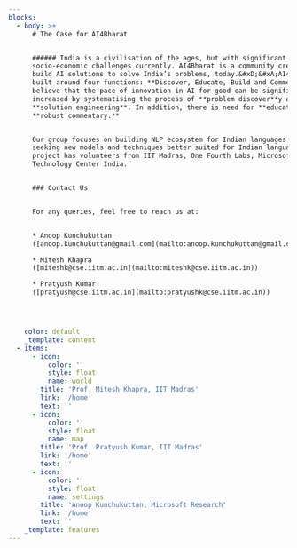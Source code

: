```yaml
---
blocks:
  - body: >+
      # The Case for AI4Bharat


      ###### India is a civilisation of the ages, but with significant
      socio-economic challenges currently. AI4Bharat is a community created to
      build AI solutions to solve India’s problems, today.&#xD;&#xA;AI4Bharat is
      built around four functions: **Discover, Educate, Build and Comment**. We
      believe that the pace of innovation in AI for good can be significantly
      increased by systematising the process of **problem discover**y and
      **solution engineering**. In addition, there is need for **education** and
      **robust commentary.**


      Our group focuses on building NLP ecosystem for Indian languages and
      seeking new models and techniques better suited for Indian languages. Our
      project has volunteers from IIT Madras, One Fourth Labs, Microsoft Search
      Technology Center India.


      ### Contact Us


      For any queries, feel free to reach us at:


      * Anoop Kunchukuttan
      ([anoop.kunchukuttan@gmail.com](mailto:anoop.kunchukuttan@gmail.com))

      * Mitesh Khapra
      ([miteshk@cse.iitm.ac.in](mailto:miteshk@cse.iitm.ac.in))

      * Pratyush Kumar
      ([pratyush@cse.iitm.ac.in](mailto:pratyushk@cse.iitm.ac.in))




    color: default
    _template: content
  - items:
      - icon:
          color: ''
          style: float
          name: world
        title: 'Prof. Mitesh Khapra, IIT Madras'
        link: '/home'
        text: ''
      - icon:
          color: ''
          style: float
          name: map
        title: 'Prof. Pratyush Kumar, IIT Madras'
        link: '/home'
        text: ''
      - icon:
          color: ''
          style: float
          name: settings
        title: 'Anoop Kunchukuttan, Microsoft Research'
        link: '/home'
        text: ''
    _template: features
---
```


